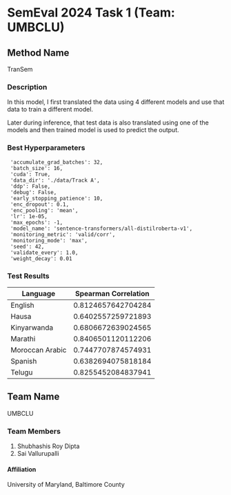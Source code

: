 # SemEval 2024 Task 1 (Team: UMBCLU)

## Method Name
TranSem

### Description
In this model, I first translated the data using 4 different models and use that data to train a different model.

Later during inference, that test data is also translated using one of the models and then trained model is used to predict the output.


### Best Hyperparameters
```
 'accumulate_grad_batches': 32,
 'batch_size': 16,
 'cuda': True,
 'data_dir': './data/Track A',
 'ddp': False,
 'debug': False,
 'early_stopping_patience': 10,
 'enc_dropout': 0.1,
 'enc_pooling': 'mean',
 'lr': 1e-05,
 'max_epochs': -1,
 'model_name': 'sentence-transformers/all-distilroberta-v1',
 'monitoring_metric': 'valid/corr',
 'monitoring_mode': 'max',
 'seed': 42,
 'validate_every': 1.0,
 'weight_decay': 0.01
```

### Test Results
| Language | Spearman Correlation |
|----------|----------------------|
| English  | 0.8124657642704284   |
| Hausa    | 0.6402557259721893   |
| Kinyarwanda | 0.6806672639024565 |
| Marathi  | 0.8406501120112206   |
| Moroccan Arabic | 0.7447707874574931 |
| Spanish  | 0.6382694075818184   |
| Telugu   | 0.8255452084837941   |

## Team Name
UMBCLU

### Team Members
1. Shubhashis Roy Dipta
2. Sai Vallurupalli 

#### Affiliation
University of Maryland, Baltimore County